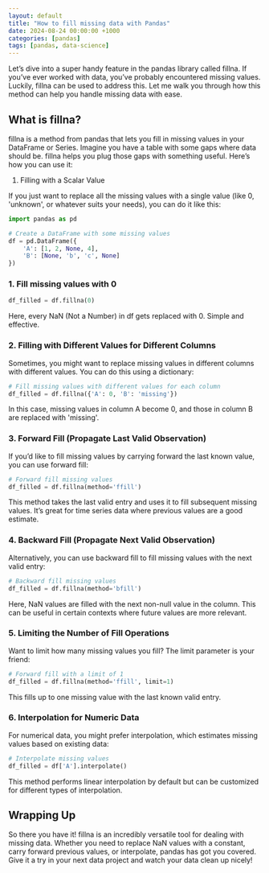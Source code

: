 ```yaml
---
layout: default
title: "How to fill missing data with Pandas"
date: 2024-08-24 00:00:00 +1000
categories: [pandas]
tags: [pandas, data-science]
---
```


Let’s dive into a super handy feature in the pandas library called fillna. If you’ve ever worked with data, you’ve probably encountered missing values. Luckily, fillna can be used to address this. Let me walk you through how this method can help you handle missing data with ease.

## What is fillna?

fillna is a method from pandas that lets you fill in missing values in your DataFrame or Series. Imagine you have a table with some gaps where data should be. fillna helps you plug those gaps with something useful. Here’s how you can use it:
1. Filling with a Scalar Value

If you just want to replace all the missing values with a single value (like 0, 'unknown', or whatever suits your needs), you can do it like this:

```python
import pandas as pd

# Create a DataFrame with some missing values
df = pd.DataFrame({
    'A': [1, 2, None, 4],
    'B': [None, 'b', 'c', None]
})
```

### 1. Fill missing values with 0
```python
df_filled = df.fillna(0)
```

Here, every NaN (Not a Number) in df gets replaced with 0. Simple and effective.

### 2. Filling with Different Values for Different Columns

Sometimes, you might want to replace missing values in different columns with different values. You can do this using a dictionary:

```python
# Fill missing values with different values for each column
df_filled = df.fillna({'A': 0, 'B': 'missing'})
```

In this case, missing values in column A become 0, and those in column B are replaced with 'missing'.

### 3. Forward Fill (Propagate Last Valid Observation)

If you’d like to fill missing values by carrying forward the last known value, you can use forward fill:

```python
# Forward fill missing values
df_filled = df.fillna(method='ffill')
```

This method takes the last valid entry and uses it to fill subsequent missing values. It’s great for time series data where previous values are a good estimate.
### 4. Backward Fill (Propagate Next Valid Observation)

Alternatively, you can use backward fill to fill missing values with the next valid entry:

```python
# Backward fill missing values
df_filled = df.fillna(method='bfill')
```

Here, NaN values are filled with the next non-null value in the column. This can be useful in certain contexts where future values are more relevant.
### 5. Limiting the Number of Fill Operations

Want to limit how many missing values you fill? The limit parameter is your friend:

```python
# Forward fill with a limit of 1
df_filled = df.fillna(method='ffill', limit=1)
```

This fills up to one missing value with the last known valid entry.
### 6. Interpolation for Numeric Data

For numerical data, you might prefer interpolation, which estimates missing values based on existing data:

```python
# Interpolate missing values
df_filled = df['A'].interpolate()
```

This method performs linear interpolation by default but can be customized for different types of interpolation.
## Wrapping Up

So there you have it! fillna is an incredibly versatile tool for dealing with missing data. Whether you need to replace NaN values with a constant, carry forward previous values, or interpolate, pandas has got you covered. Give it a try in your next data project and watch your data clean up nicely!

